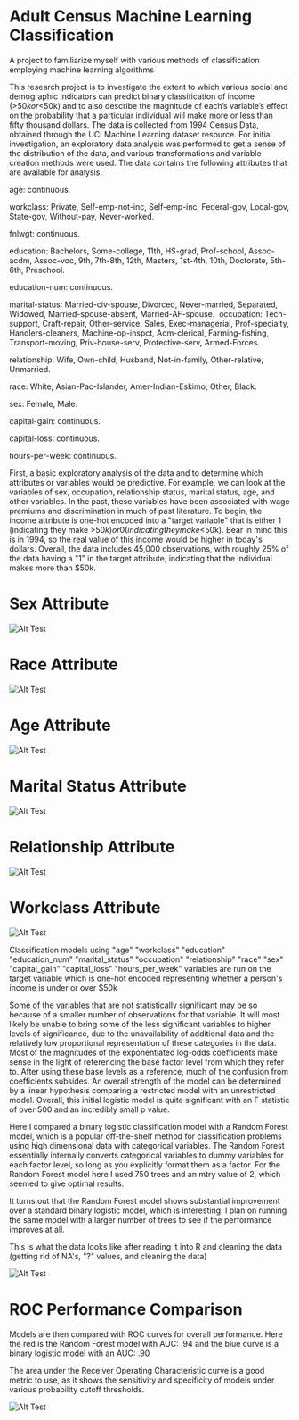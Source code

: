 # Adult Census Machine Learning Classification
A project to familiarize myself with various methods of classification employing machine learning algorithms 

This research project is to investigate the extent to which various social and demographic indicators can predict binary classification of income (>$50k or <$50k) and to also describe the magnitude of each’s variable’s effect on the probability that a particular individual will make more or less than fifty thousand dollars. The data is collected from 1994 Census Data, obtained through the UCI Machine Learning dataset resource. For initial investigation, an exploratory data analysis was performed to get a sense of the distribution of the data, and various transformations and variable creation methods were used.  The data contains the following attributes that are available for analysis.

age: continuous. 

workclass: Private, Self-emp-not-inc, Self-emp-inc, Federal-gov, Local-gov, State-gov, Without-pay, Never-worked. 

fnlwgt: continuous. 

education: Bachelors, Some-college, 11th, HS-grad, Prof-school, Assoc-acdm, Assoc-voc, 9th, 7th-8th, 12th, Masters, 1st-4th, 10th, Doctorate, 5th-6th, Preschool. 

education-num: continuous. 

marital-status: Married-civ-spouse, Divorced, Never-married, Separated, Widowed, Married-spouse-absent, Married-AF-spouse. 
occupation: Tech-support, Craft-repair, Other-service, Sales, Exec-managerial, Prof-specialty, Handlers-cleaners, Machine-op-inspct, Adm-clerical, Farming-fishing, Transport-moving, Priv-house-serv, Protective-serv, Armed-Forces. 

relationship: Wife, Own-child, Husband, Not-in-family, Other-relative, Unmarried. 

race: White, Asian-Pac-Islander, Amer-Indian-Eskimo, Other, Black. 

sex: Female, Male. 

capital-gain: continuous. 

capital-loss: continuous. 

hours-per-week: continuous. 

First, a basic exploratory analysis of the data and to determine which attributes or variables would be predictive. For example, we can look at the variables of sex, occupation, relationship status, marital status, age, and other variables. In the past, these variables have been associated with wage premiums and discrimination in much of past literature. To begin, the income attribute is one-hot encoded into a "target variable" that is either 1 (indicating they make >$50k) or 0 (indicating they make <$50k). Bear in mind this is in 1994, so the real value of this income would be higher in today's dollars. Overall, the data includes 45,000 observations, with roughly 25% of the data having a "1" in the target attribute, indicating that the individual makes more than $50k. 

# Sex Attribute
![Alt Test](https://github.com/claytonblythe/Adult_Census_Machine_Learning_Project/blob/master/sex.png)

# Race Attribute
![Alt Test](https://github.com/claytonblythe/Adult_Census_Machine_Learning_Project/blob/master/race.png)

# Age Attribute
![Alt Test](https://github.com/claytonblythe/Adult_Census_Machine_Learning_Project/blob/master/age.png)

# Marital Status Attribute
![Alt Test](https://github.com/claytonblythe/Adult_Census_Machine_Learning_Project/blob/master/marital_status.png)

# Relationship Attribute
![Alt Test](https://github.com/claytonblythe/Adult_Census_Machine_Learning_Project/blob/master/relationship.png)

# Workclass Attribute
![Alt Test](https://github.com/claytonblythe/Adult_Census_Machine_Learning_Project/blob/master/workclass.png)


Classification models using  "age"   "workclass"  "education"      "education_num"  "marital_status"
"occupation"     "relationship"   "race"    "sex"   "capital_gain"  "capital_loss"   "hours_per_week" variables are run on the target variable which is one-hot encoded representing whether a person's income is under or over $50k

Some of the variables that are not statistically significant may be so because of a smaller number of observations for that variable. It will most likely be unable to bring some of the less significant variables to higher levels of significance, due to the unavailability of additional data and the relatively low proportional representation of these categories in the data. Most of the magnitudes of the exponentiated log-odds coefficients make sense in the light of referencing the base factor level from which they refer to. After using these base levels as a reference, much of the confusion from coefficients subsides. 
An overall strength of the model can be determined by a linear hypothesis comparing a restricted model with an unrestricted model. Overall, this initial logistic model is quite significant with an F statistic of over 500 and an incredibly small p value. 



Here I compared a binary logistic classification model with a Random Forest model, which is a popular off-the-shelf method for classification problems using high dimensional data with categorical variables. The Random Forest essentially internally converts categorical variables to dummy variables for each factor level, so long as you explicitly format them as a factor. For the Random Forest model here I used 750 trees and an mtry value of 2, which seemed to give optimal results.

It turns out that the Random Forest model shows substantial improvement over a standard binary logistic model, which is interesting. I plan on running the same model with a larger number of trees to see if the performance improves at all. 

This is what the data looks like after reading it into R and cleaning the data (getting rid of NA's, "?" values, and cleaning the data)

![Alt Test](https://github.com/claytonblythe/Adult_Census_Machine_Learning_Project/blob/master/train_data.png)


# ROC Performance Comparison
Models are then compared with ROC curves for overall performance. Here the red is the Random Forest model with AUC: .94 and the blue curve is a binary logistic model with an AUC: .90

The area under the Receiver Operating Characteristic curve is a good metric to use, as it shows the sensitivity and specificity of models under various probability cutoff thresholds.

![Alt Test](https://github.com/claytonblythe/Adult_Census_Machine_Learning_Project/blob/master/ROC.png)




